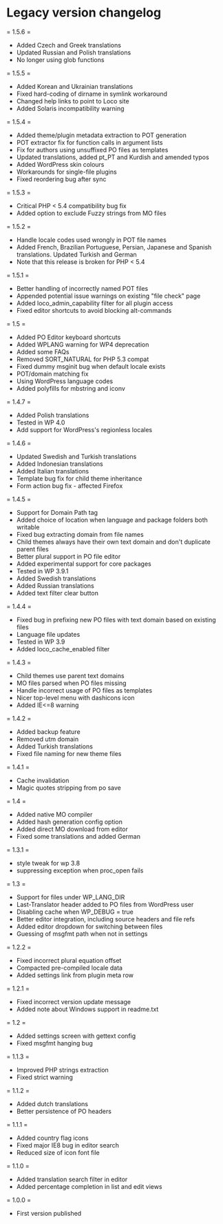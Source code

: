 # Legacy version changelog


= 1.5.6 =
* Added Czech and Greek translations
* Updated Russian and Polish translations
* No longer using glob functions

= 1.5.5 =
* Added Korean and Ukrainian translations
* Fixed hard-coding of dirname in symlink workaround
* Changed help links to point to Loco site
* Added Solaris incompatibility warning

= 1.5.4 =
* Added theme/plugin metadata extraction to POT generation
* POT extractor fix for function calls in argument lists
* Fix for authors using unsuffixed PO files as templates
* Updated translations, added pt_PT and Kurdish and amended typos
* Added WordPress skin colours
* Workarounds for single-file plugins
* Fixed reordering bug after sync

= 1.5.3 =
* Critical PHP < 5.4 compatibility bug fix
* Added option to exclude Fuzzy strings from MO files

= 1.5.2 =
* Handle locale codes used wrongly in POT file names
* Added French, Brazilian Portuguese, Persian, Japanese and Spanish translations. Updated Turkish and German
* Note that this release is broken for PHP < 5.4

= 1.5.1 =
* Better handling of incorrectly named POT files
* Appended potential issue warnings on existing "file check" page
* Added loco_admin_capability filter for all plugin access
* Fixed editor shortcuts to avoid blocking alt-commands

= 1.5 =
* Added PO Editor keyboard shortcuts
* Added WPLANG warning for WP4 deprecation
* Added some FAQs
* Removed SORT_NATURAL for PHP 5.3 compat
* Fixed dummy msginit bug when default locale exists
* POT/domain matching fix
* Using WordPress language codes
* Added polyfills for mbstring and iconv

= 1.4.7 =
* Added Polish translations
* Tested in WP 4.0
* Add support for WordPress's regionless locales

= 1.4.6 =
* Updated Swedish and Turkish translations
* Added Indonesian translations
* Added Italian translations
* Template bug fix for child theme inheritance
* Form action bug fix - affected Firefox

= 1.4.5 =
* Support for Domain Path tag
* Added choice of location when language and package folders both writable
* Fixed bug extracting domain from file names
* Child themes always have their own text domain and don't duplicate parent files
* Better plural support in PO file editor
* Added experimental support for core packages
* Tested in WP 3.9.1
* Added Swedish translations
* Added Russian translations
* Added text filter clear button

= 1.4.4 =
* Fixed bug in prefixing new PO files with text domain based on existing files
* Language file updates
* Tested in WP 3.9
* Added loco_cache_enabled filter

= 1.4.3 =
* Child themes use parent text domains
* MO files parsed when PO files missing
* Handle incorrect usage of PO files as templates
* Nicer top-level menu with dashicons icon
* Added IE<=8 warning

= 1.4.2 =
* Added backup feature
* Removed utm domain
* Added Turkish translations
* Fixed file naming for new theme files

= 1.4.1 =
* Cache invalidation
* Magic quotes stripping from po save

= 1.4 =
* Added native MO compiler
* Added hash generation config option
* Added direct MO download from editor
* Fixed some translations and added German

= 1.3.1 =
* style tweak for wp 3.8
* suppressing exception when proc_open fails

= 1.3 =
* Support for files under WP_LANG_DIR
* Last-Translator header added to PO files from WordPress user
* Disabling cache when WP_DEBUG = true
* Better editor integration, including source headers and file refs
* Added editor dropdown for switching between files
* Guessing of msgfmt path when not in settings

= 1.2.2 =
* Fixed incorrect plural equation offset
* Compacted pre-compiled locale data
* Added settings link from plugin meta row

= 1.2.1 =
* Fixed incorrect version update message
* Added note about Windows support in readme.txt

= 1.2 =
* Added settings screen with gettext config
* Fixed msgfmt hanging bug

= 1.1.3 =
* Improved PHP strings extraction
* Fixed strict warning

= 1.1.2 =
* Added dutch translations
* Better persistence of PO headers

= 1.1.1 =
* Added country flag icons
* Fixed major IE8 bug in editor search
* Reduced size of icon font file

= 1.1.0 =
* Added translation search filter in editor
* Added percentage completion in list and edit views


= 1.0.0 =
* First version published